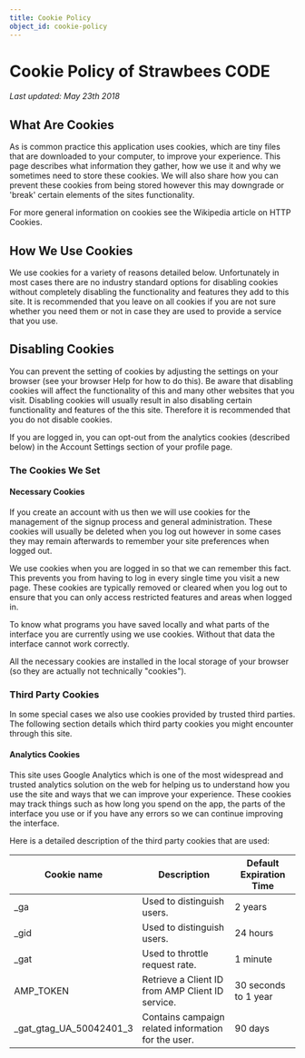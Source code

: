 ```yaml
---
title: Cookie Policy
object_id: cookie-policy
---
```


# Cookie Policy of Strawbees CODE

*Last updated: May 23th 2018*

## What Are Cookies

As is common practice this application uses cookies, which are tiny files that are downloaded to your computer, to improve your experience. This page describes what information they gather, how we use it and why we sometimes need to store these cookies. We will also share how you can prevent these cookies from being stored however this may downgrade or 'break' certain elements of the sites functionality.

For more general information on cookies see the Wikipedia article on HTTP Cookies.

## How We Use Cookies

We use cookies for a variety of reasons detailed below. Unfortunately in most cases there are no industry standard options for disabling cookies without completely disabling the functionality and features they add to this site. It is recommended that you leave on all cookies if you are not sure whether you need them or not in case they are used to provide a service that you use.

## Disabling Cookies

You can prevent the setting of cookies by adjusting the settings on your browser (see your browser Help for how to do this). Be aware that disabling cookies will affect the functionality of this and many other websites that you visit. Disabling cookies will usually result in also disabling certain functionality and features of the this site. Therefore it is recommended that you do not disable cookies.

If you are logged in, you can opt-out from the analytics cookies (described below) in the Account Settings section of your profile page.

### The Cookies We Set

#### Necessary Cookies

If you create an account with us then we will use cookies for the management of the signup process and general administration. These cookies will usually be deleted when you log out however in some cases they may remain afterwards to remember your site preferences when logged out.

We use cookies when you are logged in so that we can remember this fact. This prevents you from having to log in every single time you visit a new page. These cookies are typically removed or cleared when you log out to ensure that you can only access restricted features and areas when logged in.

To know what programs you have saved locally and what parts of the interface you are currently using we use cookies. Without that data the interface cannot work correctly.

All the necessary cookies are installed in the local storage of your browser (so they are actually not technically "cookies"). 

### Third Party Cookies

In some special cases we also use cookies provided by trusted third parties. The following section details which third party cookies you might encounter through this site.

#### Analytics Cookies
This site uses Google Analytics which is one of the most widespread and trusted analytics solution on the web for helping us to understand how you use the site and ways that we can improve your experience. These cookies may track things such as how long you spend on the app, the parts of the interface you use or if you have any errors so we can continue improving the interface.

Here is a detailed description of the third party cookies that are used:

| Cookie name             | Description                                         | Default Expiration Time |
|-------------------------|-----------------------------------------------------|-------------------------|
| _ga                     | Used to distinguish users.                          | 2 years                 |
| _gid                    | Used to distinguish users.                          | 24 hours                |
| _gat                    | Used to throttle request rate.                      | 1 minute                |
| AMP_TOKEN               | Retrieve a Client ID from AMP Client ID service.    | 30 seconds  to 1 year   |
| _gat_gtag_UA_50042401_3 | Contains campaign related information for the user. | 90 days                 |
